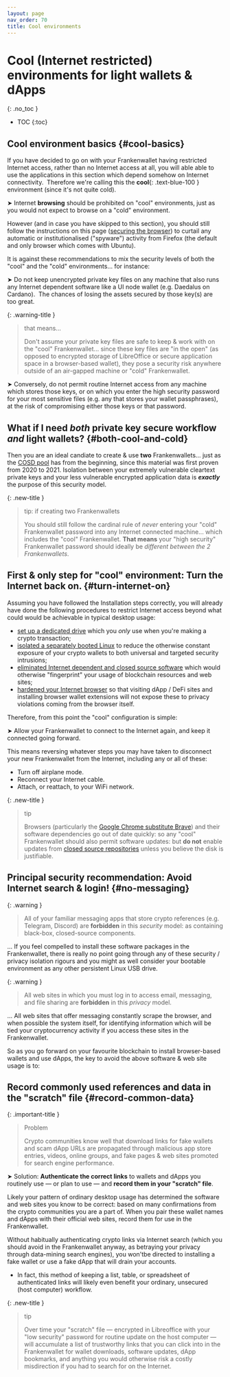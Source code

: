 ```yaml
---
layout: page
nav_order: 70
title: Cool environments
---
```

# Cool (Internet restricted) environments for light wallets & dApps
{: .no_toc }
- TOC
{:toc}

## Cool environment basics {#cool-basics}

If you have decided to go on with your Frankenwallet having restricted Internet access, rather than no Internet access at all, you will able able to use the applications in this section which depend somehow on Internet connectivity.  Therefore we're calling this the **cool**{: .text-blue-100 } environment (since it's not quite cold).

➤ Internet **browsing** should be prohibited on "cool" environments, just as you would not expect to browse on a "cold" environment.

However (and in case you have skipped to this section), you should still follow the instructions on this page ([securing the browser](/install/browser)) to curtail any automatic or institutionalised ("spyware") activity from Firefox (the default and only browser which comes with Ubuntu).

It is against these recommendations to mix the security levels of both the "cool" and the "cold" environments… for instance:

➤ Do not keep unencrypted private key files on any machine that also runs any Internet dependent software like a UI node wallet (e.g. Daedalus on Cardano).  The chances of losing the assets secured by those key(s) are too great.

{: .warning-title }
> that means...
>
> Don't assume your private key files are safe to keep & work with on the "cool" Frankenwallet... since these key files are "in the open" (as opposed to encrypted storage of LibreOffice or secure application space in a browser-based wallet), they pose a security risk anywhere outside of an air-gapped machine or "cold" Frankenwallet.

➤ Conversely, do not permit routine Internet access from any machine which stores those keys, or on which you enter the high security password for your most sensitive files (e.g. any that stores your wallet passphrases), at the risk of compromising either those keys or that password.

## What if I need *both* private key secure workflow *and* light wallets? {#both-cool-and-cold}

Then you are an ideal candiate to create & use **two** Frankenwallets... just as the [COSD pool](https://cosd.com) has from the beginning, since this material was first proven from 2020 to 2021.  Isolation between your extremely vulnerable cleartext private keys and your less vulnerable encrypted application data is ***exactly*** the purpose of this security model.

{: .new-title }
> tip: if creating two Frankenwallets
>
> You should still follow the cardinal rule of *never* entering your "cold" Frankenwallet password into any Internet connected machine... which includes the "cool" Frankenwallet.  **That means** your "high security" Frankenwallet password should ideally be _different between the 2 Frankenwallets_.

## First & only step for "cool" environment: Turn the Internet back on. {#turn-internet-on}

Assuming you have followed the Installation steps correctly, you will already have done the following procedures to restrict Internet access beyond what could would be achievable in typical desktop usage:
- [set up a dedicated drive](/install/process) which you _only_ use when you're making a crypto transaction;
- [isolated a separately booted Linux](/install/login) to reduce the otherwise constant exposure of your crypto wallets to both universal and targeted security intrusions;
- [eliminated Internet dependent and closed source software](/install/settings) which would otherwise "fingerprint" your usage of blockchain resources and web sites;
- [hardened your Internet browser](/install/browser) so that visiting dApp / DeFi sites and installing browser wallet extensions will not expose these to privacy violations coming from the browser itself.

Therefore, from this point the "cool" configuration is simple:

➤ Allow your Frankenwallet to connect to the Internet again, and keep it connected going forward.

This means reversing whatever steps you may have taken to disconnect your new Frankenwallet from the Internet, including any or all of these:
- Turn off airplane mode.
- Reconnect your Internet cable.
- Attach, or reattach, to your WiFi network.

{: .new-title }
> tip
>
> Browsers (particularly the [Google Chrome substitute Brave](/install/browser/#for-google-chrome-users)) and their software dependencies go out of date quickly: so any "cool" Frankenwallet should also permit software updates: but **do not** enable updates from [closed source repositories](/install/process/#settings-update) unless you believe the disk is justifiable.

## Principal security recommendation: Avoid Internet search & login! {#no-messaging}

{: .warning }
> All of your familiar messaging apps that store crypto references (e.g. Telegram, Discord) are **forbidden** in this *security* model: as containing black-box, closed-source components.

... If you feel compelled to install these software packages in the Frankenwallet, there is really no point going through any of these security / privacy isolation rigours and you might as well consider your bootable environment as any other persistent Linux USB drive.

{: .warning }
> All web sites in which you must log in to access email, messaging, and file sharing are **forbidden** in this *privacy* model.

... All web sites that offer messaging constantly scrape the browser, and when possible the system itself, for identifying information which will be tied your cryptocurrency activity if you access these sites in the Frankenwallet.

So as you go forward on your favourite blockchain to install browser-based wallets and use dApps, the key to avoid the above software & web site usage is to:

## Record commonly used references and data in the "scratch" file {#record-common-data}

{: .important-title }
> Problem
>
> Crypto communities know well that download links for fake wallets and scam dApp URLs are propagated through malicious app store entries, videos, online groups, and fake pages & web sites promoted for search engine performance.

➤ Solution: **Authenticate the correct links** to wallets and dApps you routinely use — or plan to use — and **record them in your "scratch" file**.

Likely your pattern of ordinary desktop usage has determined the software and web sites you know to be correct: based on many confirmations from the crypto communities you are a part of.  When you pair these wallet names and dApps with their official web sites, record them for use in the Frankenwallet.

Without habitually authenticating crypto links via Internet search (which you should avoid in the Frankenwallet anyway, as betraying your privacy through data-mining search engines), you won'tbe directed to installing a fake wallet or use a fake dApp that will drain your accounts.
* In fact, this method of keeping a list, table, or spreadsheet of authenticated links will likely even benefit your ordinary, unsecured (host computer) workflow.

{: .new-title }
> tip
>
> Over time your "scratch" file — encrypted in Libreoffice with your "low security" password for routine update on the host computer — will accumulate a list of trustworthy links that you can click into in the Frankenwallet for wallet downloads, software updates, dApp bookmarks, and anything you would otherwise risk a costly misdirection if you had to search for on the Internet.




